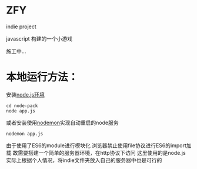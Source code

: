 # ZFY
indie project

javascript 构建的一个小游戏

施工中...

# 本地运行方法：

安装[node.js环境](https://nodejs.org/en/)

```
cd node-pack
node app.js
```
或者安装使用[nodemon](https://www.npmjs.com/package/nodemon)实现自动重启的node服务
```
nodemon app.js
```


由于使用了ES6的module进行模块化
浏览器禁止使用file协议进行ES6的import加载
故需要搭建一个简单的服务器环境，在http协议下访问
这里使用的是node.js
实际上根据个人情况，将indie文件夹放入自己的服务器中也是可行的
